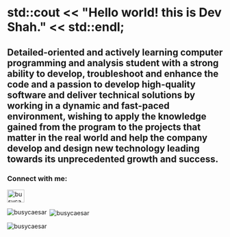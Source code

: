 # std::cout << "Hello world! this is Dev Shah." << std::endl; ##

## Detailed-oriented and actively learning computer programming and analysis student with a strong ability to develop, troubleshoot and enhance the code and a passion to develop high-quality software and deliver technical solutions by working in a dynamic and fast-paced environment, wishing to apply the knowledge gained from the program to the projects that matter in the real world and help the company develop and design new technology leading towards its unprecedented growth and success.

<h3 align="left">Connect with me:</h3>
<p align="left">
<a href="https://linkedin.com/in/busycaesar" target="blank"><img align="center" src="https://raw.githubusercontent.com/rahuldkjain/github-profile-readme-generator/master/src/images/icons/Social/linked-in-alt.svg" alt="busycaesar" height="30" width="40" /></a>
</p>

<p><img align="left" src="https://github-readme-stats.vercel.app/api/top-langs?username=busycaesar&show_icons=true&locale=en&layout=compact" alt="busycaesar" /></p>

<p>&nbsp;<img align="center" src="https://github-readme-stats.vercel.app/api?username=busycaesar&show_icons=true&locale=en" alt="busycaesar" /></p>

<p><img align="center" src="https://github-readme-streak-stats.herokuapp.com/?user=busycaesar&" alt="busycaesar" /></p>
